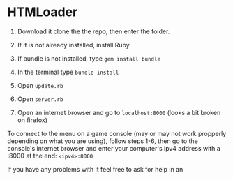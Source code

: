 # HTMLoader

1. Download it clone the the repo, then enter the folder.

2. If it is not already installed, install Ruby

3. If bundle is not installed, type `gem install bundle`

4. In the terminal type `bundle install`

5. Open `update.rb`

6. Open `server.rb`

7. Open an internet browser and go to `localhost:8000` (looks a bit broken on firefox)

To connect to the menu on a game console (may or may not work propperly depending on what you are using), follow steps 1-6, then go to the console's internet browser and enter your computer's ipv4 address with a :8000 at the end: `<ipv4>:8000`

If you have any problems with it feel free to ask for help in an 
